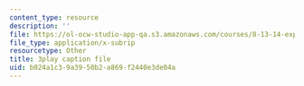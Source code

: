 ```yaml
---
content_type: resource
description: ''
file: https://ol-ocw-studio-app-qa.s3.amazonaws.com/courses/8-13-14-experimental-physics-i-ii-junior-lab-fall-2016-spring-2017/b024a1c39a3950b2a869f2440e3de04a_-XivhU1V6KY.vtt
file_type: application/x-subrip
resourcetype: Other
title: 3play caption file
uid: b024a1c3-9a39-50b2-a869-f2440e3de04a
---
```

